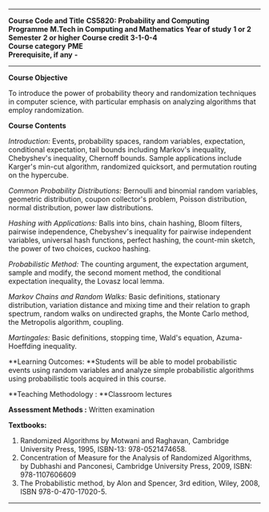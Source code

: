   --------------------------- ----------------------------------------- ------------------- ------------ -------------- -----------------
  **Course Code and Title**   **CS5820: Probability and Computing**                                                     
  **Programme**               **M.Tech in Computing and Mathematics**   **Year of study**   **1 or 2**   **Semester**   **2 or higher**
  **Course credit**           **3-1-0-4**                                                                               
  **Course category**         **PME**                                                                                   
  **Prerequisite, if any**    **-**                                                                                     
  --------------------------- ----------------------------------------- ------------------- ------------ -------------- -----------------

**Course Objective**

To introduce the power of probability theory and randomization
techniques in computer science, with particular emphasis on analyzing
algorithms that employ randomization.

**Course Contents**

*Introduction:* Events, probability spaces, random variables,
expectation, conditional expectation, tail bounds including Markov\'s
inequality, Chebyshev\'s inequality, Chernoff bounds. Sample
applications include Karger\'s min-cut algorithm, randomized quicksort,
and permutation routing on the hypercube.

*Common Probability Distributions:* Bernoulli and binomial random
variables, geometric distribution, coupon collector\'s problem, Poisson
distribution, normal distribution, power law distributions.

*Hashing with Applications:* Balls into bins, chain hashing, Bloom
filters, pairwise independence, Chebyshev\'s inequality for pairwise
independent variables, universal hash functions, perfect hashing, the
count-min sketch, the power of two choices, cuckoo hashing.

*Probabilistic Method:* The counting argument, the expectation argument,
sample and modify, the second moment method, the conditional expectation
inequality, the Lovasz local lemma.

*Markov Chains and Random Walks:* Basic definitions, stationary
distribution, variation distance and mixing time and their relation to
graph spectrum, random walks on undirected graphs, the Monte Carlo
method, the Metropolis algorithm, coupling.

*Martingales:* Basic definitions, stopping time, Wald\'s equation,
Azuma-Hoeffding inequality.

**Learning Outcomes: **Students will be able to model probabilistic
events using random variables and analyze simple probabilistic
algorithms using probabilistic tools acquired in this course.

**Teaching Methodology : **Classroom lectures

**Assessment Methods :** Written examination

**Textbooks:**

1.  Randomized Algorithms by Motwani and Raghavan, Cambridge University
    Press, 1995, ISBN-13: 978-0521474658.
2.  Concentration of Measure for the Analysis of Randomized Algorithms,
    by Dubhashi and Panconesi, Cambridge University Press, 2009, ISBN:
    978-1107606609
3.  The Probabilistic method, by Alon and Spencer, 3rd edition, Wiley,
    2008, ISBN 978-0-470-17020-5.

  --------------------------- ----------------------------------------- ------------------- ------- -------------- ------------
